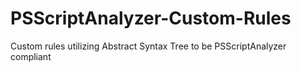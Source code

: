 # PSScriptAnalyzer-Custom-Rules
Custom rules utilizing Abstract Syntax Tree to be PSScriptAnalyzer compliant
